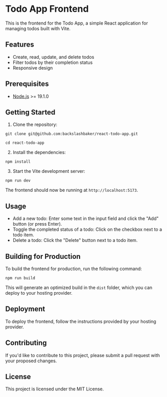 # Todo App Frontend

This is the frontend for the Todo App, a simple React application for managing todos built with Vite.

## Features

- Create, read, update, and delete todos
- Filter todos by their completion status
- Responsive design

## Prerequisites

- [Node.js](https://nodejs.org/en/) >= 19.1.0

## Getting Started

1. Clone the repository:

```
git clone git@github.com:backslashbaker/react-todo-app.git
```

```
cd react-todo-app
```

2. Install the dependencies:

```
npm install
```

3. Start the Vite development server:

```
npm run dev
```

The frontend should now be running at `http://localhost:5173`.

## Usage

- Add a new todo: Enter some text in the input field and click the "Add" button (or press Enter).
- Toggle the completed status of a todo: Click on the checkbox next to a todo item.
- Delete a todo: Click the "Delete" button next to a todo item.

## Building for Production

To build the frontend for production, run the following command:

```
npm run build
```

This will generate an optimized build in the `dist` folder, which you can deploy to your hosting provider.

## Deployment

To deploy the frontend, follow the instructions provided by your hosting provider.

## Contributing

If you'd like to contribute to this project, please submit a pull request with your proposed changes.

## License

This project is licensed under the MIT License.
